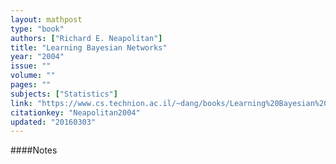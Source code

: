 ```yaml
---
layout: mathpost
type: "book"
authors: ["Richard E. Neapolitan"]
title: "Learning Bayesian Networks"
year: "2004"
issue: ""
volume: ""
pages: ""
subjects: ["Statistics"]
link: "https://www.cs.technion.ac.il/~dang/books/Learning%20Bayesian%20Networks%28Neapolitan,%20Richard%29.pdf"
citationkey: "Neapolitan2004"
updated: "20160303"
---
```


####Notes
